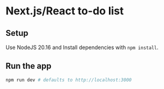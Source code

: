 # Next.js/React to-do list

## Setup

Use NodeJS 20.16 and Install dependencies with `npm install`.

## Run the app

```bash
npm run dev # defaults to http://localhost:3000
```
